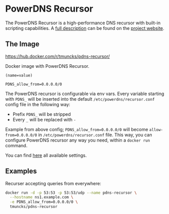 # PowerDNS Recursor

The PowerDNS Recursor is a high-performance DNS recursor with built-in scripting capabilities. A [full description](https://www.powerdns.com/recursor.html) can be found on the [project website](https://www.powerdns.com/).

## The Image

<https://hub.docker.com/r/tmuncks/pdns-recursor/>

Docker image with PowerDNS Recursor.

```text
(name=value)

PDNS_allow_from=0.0.0.0/0
```

The PowerDNS recursor is configurable via env vars. Every variable starting with `PDNS_` will be inserted into the default `/etc/powerdns/recursor.conf` config file in the following way:

* Prefix `PDNS_` will be stripped
* Every `_` will be replaced with `-`

Example from above config; `PDNS_allow_from=0.0.0.0/0` will become `allow-from=0.0.0.0/0` in `/etc/powerdns/recursor.conf` file. This way, you can configure PowerDNS recursor any way you need, within a `docker run` command.

You can find [here](https://doc.powerdns.com/recursor/settings.html) all available settings.

## Examples

Recurser accepting queries from everywhere:

```bash
docker run -d -p 53:53 -p 53:53/udp --name pdns-recursor \
  --hostname ns1.example.com \
  -e PDNS_allow_from=0.0.0.0/0 \
  tmuncks/pdns-recursor
```

